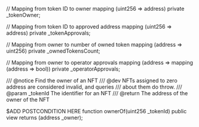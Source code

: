 // Mapping from token ID to owner
mapping (uint256 => address) private _tokenOwner;

// Mapping from token ID to approved address
mapping (uint256 => address) private _tokenApprovals;

// Mapping from owner to number of owned token
mapping (address => uint256) private _ownedTokensCount;

// Mapping from owner to operator approvals
mapping (address => mapping (address => bool)) private _operatorApprovals;

/// @notice Find the owner of an NFT
/// @dev NFTs assigned to zero address are considered invalid, and queries
/// about them do throw.
/// @param _tokenId The identifier for an NFT
/// @return The address of the owner of the NFT

$ADD POSTCONDITION HERE
function ownerOf(uint256 _tokenId) public view returns (address _owner);